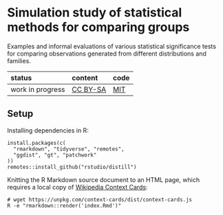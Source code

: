 Simulation study of statistical methods for comparing groups
================

Examples and informal evaluations of various statistical significance
tests for comparing observations generated from different distributions
and families.

| status           | content                                                     | code           |
|:-----------------|:------------------------------------------------------------|:---------------|
| work in progress | [CC BY-SA](https://creativecommons.org/licenses/by-sa/4.0/) | [MIT](LICENSE) |

Setup
-----

Installing dependencies in R:

    install.packages(c(
      "rmarkdown", "tidyverse", "remotes",
      "ggdist", "gt", "patchwork"
    ))
    remotes::install_github("rstudio/distill")

Knitting the R Markdown source document to an HTML page, which requires
a local copy of [Wikipedia Context
Cards](https://github.com/joakin/context-cards):

    # wget https://unpkg.com/context-cards/dist/context-cards.js
    R -e "rmarkdown::render('index.Rmd')"
